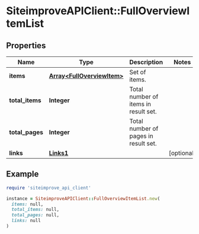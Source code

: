 # SiteimproveAPIClient::FullOverviewItemList

## Properties

| Name | Type | Description | Notes |
| ---- | ---- | ----------- | ----- |
| **items** | [**Array&lt;FullOverviewItem&gt;**](FullOverviewItem.md) | Set of items. |  |
| **total_items** | **Integer** | Total number of items in result set. |  |
| **total_pages** | **Integer** | Total number of pages in result set. |  |
| **links** | [**Links1**](Links1.md) |  | [optional] |

## Example

```ruby
require 'siteimprove_api_client'

instance = SiteimproveAPIClient::FullOverviewItemList.new(
  items: null,
  total_items: null,
  total_pages: null,
  links: null
)
```

